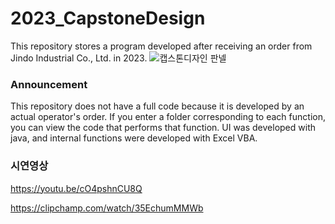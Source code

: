 # 2023_CapstoneDesign
This repository stores a program developed after receiving an order from Jindo Industrial Co., Ltd. in 2023.
![캡스톤디자인 판넬](https://github.com/ShinHeeYoun/2023_CapstoneDesign/assets/43941399/88e644d8-01b7-4501-921c-1283b2b851b2)
### Announcement
This repository does not have a full code because it is developed by an actual operator's order.
If you enter a folder corresponding to each function, you can view the code that performs that function.
UI was developed with java, and internal functions were developed with Excel VBA.

 ### 시연영상
https://youtu.be/cO4pshnCU8Q

https://clipchamp.com/watch/35EchumMMWb
